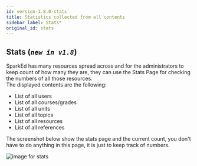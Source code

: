 ```yaml
---
id: version-1.8.0-stats
title: Statistics collected from all contents
sidebar_label: Stats*
original_id: stats
---
```

## Stats  (*`new in v1.8`*) 

SparkEd has many resources spread across and for the administrators to keep count of how many they are, they can use the Stats Page for checking the numbers of all those resources.  
The displayed contents are the following: 

- List of all users
- List of all courses/grades   
- List of all units  
- List of all topics  
- List of all resources  
- List of all references  

The screenshot below show the stats page and the current count, you don't have to do anything in this page, it is just to keep track of numbers.  

![image for stats](assets/stats.png)

 

